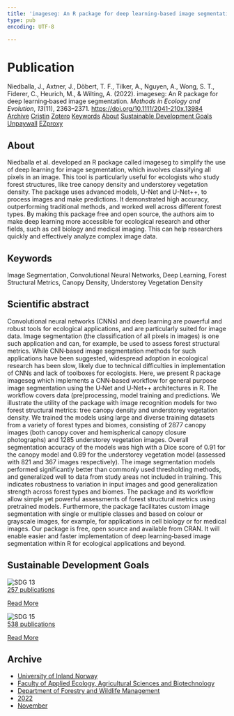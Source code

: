 ```yaml
---
title: 'imageseg: An R package for deep learning‐based image segmentation'
type: pub
encoding: UTF-8

---
```

<h1>Publication</h1>
<article id="csl-bib-container-GP4AKBE7" class="csl-bib-container">
  <div class="csl-bib-body"> <div class="csl-entry">Niedballa, J., Axtner, J., Döbert, T. F., Tilker, A., Nguyen, A., Wong, S. T., Fiderer, C., Heurich, M., &#38; Wilting, A. (2022). imageseg: An R package for deep learning‐based image segmentation. <i>Methods in Ecology and Evolution</i>, <i>13</i>(11), 2363–2371. <a href="https://doi.org/10.1111/2041-210x.13984">https://doi.org/10.1111/2041-210x.13984</a></div> </div>
  <div class="csl-bib-buttons">
    <a href="#taxonomy-article-GP4AKBE7" alt="archive" class="csl-bib-button">Archive</a>
    <a href="https://app.cristin.no/results/show.jsf?id=2075050" alt="Cristin" class="csl-bib-button">Cristin</a>
    <a href="http://zotero.org/groups/5881554/items/GP4AKBE7" alt="Zotero" class="csl-bib-button">Zotero</a>
    <a href="#keywords-article-GP4AKBE7" alt="keywords" class="csl-bib-button">Keywords</a>
    <a href="#about-article-GP4AKBE7" alt="about_pub" class="csl-bib-button">About</a>
    <a href="#sdg-article-GP4AKBE7" alt="sdg" class="csl-bib-button">Sustainable Development Goals</a>
    <a href="https://repository.publisso.de/resource/frl:6452617/data" alt="Unpaywall" class="csl-bib-button">Unpaywall</a>
    <a href="https://repository.publisso.de/resource/frl:6452617/data" alt="EZproxy" class="csl-bib-button">EZproxy</a>
  </div>
  <div id="csl-bib-meta-container-GP4AKBE7"></div>
</article>
<div id="csl-bib-meta-GP4AKBE7" class="csl-bib-meta">
  <article id="about-article-GP4AKBE7" class="about_pub-article">
    <h1>About</h1>
    Niedballa et al. developed an R package called imageseg to simplify the use of deep learning for image segmentation, which involves classifying all pixels in an image. This tool is particularly useful for ecologists who study forest structures, like tree canopy density and understorey vegetation density. The package uses advanced models, U-Net and U-Net++, to process images and make predictions. It demonstrated high accuracy, outperforming traditional methods, and worked well across different forest types. By making this package free and open source, the authors aim to make deep learning more accessible for ecological research and other fields, such as cell biology and medical imaging. This can help researchers quickly and effectively analyze complex image data.
  </article>
  <article id="keywords-article-GP4AKBE7" class="keywords-article">
    <h1>Keywords</h1>
    Image Segmentation, Convolutional Neural Networks, Deep Learning, Forest Structural Metrics, Canopy Density, Understorey Vegetation Density
  </article>
  <article id="abstract-article-GP4AKBE7" class="abstract-article">
    <h1>Scientific abstract</h1>
    Convolutional neural networks (CNNs) and deep learning are powerful and robust tools for ecological applications, and are particularly suited for image data. Image segmentation (the classification of all pixels in images) is one such application and can, for example, be used to assess forest structural metrics. While CNN‐based image segmentation methods for such applications have been suggested, widespread adoption in ecological research has been slow, likely due to technical difficulties in implementation of CNNs and lack of toolboxes for ecologists. Here, we present R package imageseg which implements a CNN‐based workflow for general purpose image segmentation using the U‐Net and U‐Net++ architectures in R. The workflow covers data (pre)processing, model training and predictions. We illustrate the utility of the package with image recognition models for two forest structural metrics: tree canopy density and understorey vegetation density. We trained the models using large and diverse training datasets from a variety of forest types and biomes, consisting of 2877 canopy images (both canopy cover and hemispherical canopy closure photographs) and 1285 understorey vegetation images. Overall segmentation accuracy of the models was high with a Dice score of 0.91 for the canopy model and 0.89 for the understorey vegetation model (assessed with 821 and 367 images respectively). The image segmentation models performed significantly better than commonly used thresholding methods, and generalized well to data from study areas not included in training. This indicates robustness to variation in input images and good generalization strength across forest types and biomes. The package and its workflow allow simple yet powerful assessments of forest structural metrics using pretrained models. Furthermore, the package facilitates custom image segmentation with single or multiple classes and based on colour or grayscale images, for example, for applications in cell biology or for medical images. Our package is free, open source and available from CRAN. It will enable easier and faster implementation of deep learning‐based image segmentation within R for ecological applications and beyond.
  </article>
  <article id="sdg-article-GP4AKBE7" class="sdg-article">
    <h1>Sustainable Development Goals</h1>
    <div class="sdg-container"><div id="sdg13" class="sdg">
        <img src="{{< params subfolder >}}images/sdg/sdg13_en.png" class="image" alt="SDG 13">
        <div class="sdg-overlay">
          <a href="/en/archive/?key=?sdg=13#archive" class="sdg-publication-count"><span>257</span> publications</a>
          <p><a href="https://sdgs.un.org/goals/goal13" class="sdg-read-more">Read More</a></p>
        </div>
      </div> <div id="sdg15" class="sdg">
        <img src="{{< params subfolder >}}images/sdg/sdg15_en.png" class="image" alt="SDG 15">
        <div class="sdg-overlay">
          <a href="/en/archive/?key=?sdg=15#archive" class="sdg-publication-count"><span>538</span> publications</a>
          <p><a href="https://sdgs.un.org/goals/goal15" class="sdg-read-more">Read More</a></p>
        </div>
      </div></div>
  </article>
  <article id="taxonomy-article-GP4AKBE7" class="taxonomy-article">
    <h1>Archive</h1>
    <ul>
      <li>
        <a href="/en/archive/?key=3DCRN523">University of Inland Norway</a>
      </li>
      <li>
        <a href="/en/archive/?key=T77LXH6D">Faculty of Applied Ecology, Agricultural Sciences and Biotechnology</a>
      </li>
      <li>
        <a href="/en/archive/?key=7TRARPE3">Department of Forestry and Wildlife Management</a>
      </li>
      <li>
        <a href="/en/archive/?key=H9K9UC39">2022</a>
      </li>
      <li>
        <a href="/en/archive/?key=A2LGFBDJ">November</a>
      </li>
    </ul>
  </article>
</div>
